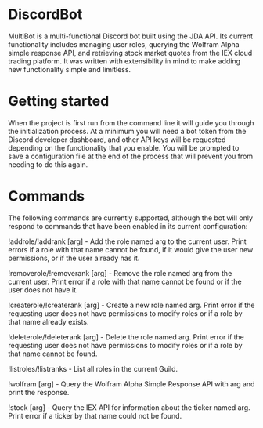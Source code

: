 # DiscordBot
MultiBot is a multi-functional Discord bot built using the JDA API.  Its current functionality includes managing user roles, querying the Wolfram Alpha simple response API, and retrieving stock market quotes from the IEX cloud trading platform.  It was written with extensibility in mind to make adding new functionality simple and limitless.

# Getting started
When the project is first run from the command line it will guide you through the initialization process.  At a minimum you will need a bot token from the Discord developer dashboard, and other API keys will be requested depending on the functionality that you enable.  You will be prompted to save a configuration file at the end of the process that will prevent you from needing to do this again.

# Commands

The following commands are currently supported, although the bot will only respond to commands that have been enabled in its current configuration:

!addrole/!addrank [arg] - Add the role named arg to the current user.  Print errors if a role with that name cannot be found, if it would give the user new permissions, or if the user already has it.

!removerole/!removerank [arg] - Remove the role named arg from the current user.  Print error if a role with that name cannot be found or if the user does not have it.

!createrole/!createrank [arg] - Create a new role named arg.  Print error if the requesting user does not have permissions to modify roles or if a role by that name already exists.

!deleterole/!deleterank [arg] - Delete the role named arg.  Print error if the requesting user does not have permissions to modify roles or if a role by that name cannot be found.

!listroles/!listranks - List all roles in the current Guild.

!wolfram [arg] - Query the Wolfram Alpha Simple Response API with arg and print the response.

!stock [arg] - Query the IEX API for information about the ticker named arg.  Print error if a ticker by that name could not be found.
